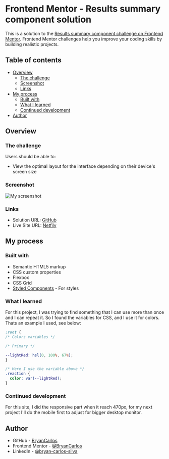 # Frontend Mentor - Results summary component solution

This is a solution to the [Results summary component challenge on Frontend Mentor](https://www.frontendmentor.io/challenges/results-summary-component-CE_K6s0maV). Frontend Mentor challenges help you improve your coding skills by building realistic projects. 

## Table of contents

- [Overview](#overview)
  - [The challenge](#the-challenge)
  - [Screenshot](#screenshot)
  - [Links](#links)
- [My process](#my-process)
  - [Built with](#built-with)
  - [What I learned](#what-i-learned)
  - [Continued development](#continued-development)
- [Author](#author)

## Overview

### The challenge

Users should be able to:

- View the optimal layout for the interface depending on their device's screen size

### Screenshot

![My screenshot](https://prnt.sc/9Cnj6iBNGrtd)

### Links

- Solution URL: [GitHub](https://github.com/BryanCarlos/results-summary-frontend-mentor)
- Live Site URL: [Netfily](https://beautiful-kleicha-eda01b.netlify.app)

## My process

### Built with

- Semantic HTML5 markup
- CSS custom properties
- Flexbox
- CSS Grid
- [Styled Components](https://styled-components.com/) - For styles

### What I learned

For this project, I was trying to find something that I can use more than once and I can repeat it. So I found the variables for CSS, and I use it for colors.
Thats an example I used, see below:

```css
:root {
/* Colors variables */

/* Primary */

--lightRed: hsl(0, 100%, 67%);
}

/* Here I use the variable above */
.reaction {
  color: var(--lightRed);
}
```

### Continued development

For this site, I did the responsive part when it reach 470px, for my next project I'll do the mobile first to adjust for bigger desktop monitor.


## Author

- GitHub - [BryanCarlos](https://github.com/BryanCarlos)
- Frontend Mentor - [@BryanCarlos](https://www.frontendmentor.io/profile/BryanCarlos)
- LinkedIn - [@bryan-carlos-silva](https://www.linkedin.com/in/bryan-carlos-silva//)